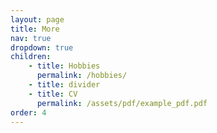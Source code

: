 ```yaml
---
layout: page
title: More
nav: true
dropdown: true
children: 
    - title: Hobbies
      permalink: /hobbies/
    - title: divider
    - title: CV
      permalink: /assets/pdf/example_pdf.pdf
order: 4
---
```

